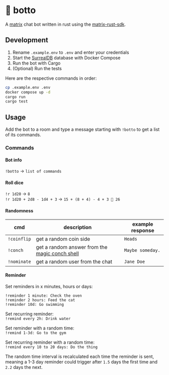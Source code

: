 # 🤖 botto

A [matrix](https://matrix.org) chat bot written in rust using the [matrix-rust-sdk](https://github.com/matrix-org/matrix-rust-sdk).

## Development

1. Rename `.example.env` to `.env` and enter your credentials
2. Start the [SurrealDB](https://surrealdb.com) database with Docker Compose
3. Run the bot with Cargo
4. (Optional) Run the tests

Here are the respective commands in order:

```bash
cp .example.env .env
docker compose up -d
cargo run
cargo test
```

## Usage

Add the bot to a room and type a message starting with `!botto` to get a list of its commands.

### Commands

#### Bot info

`!botto` -> `list of commands`

#### Roll dice

`!r 1d20` -> `8`  
`!r 1d20 + 2d8 - 1d4 + 3` -> `15 + (8 + 4) - 4 + 3 🟰 26`

#### Randomness

| cmd         | description                                                                                                   | example response |
| ----------- | ------------------------------------------------------------------------------------------------------------- | ---------------- |
| `!coinflip` | get a random coin side                                                                                        | `Heads`          |
| `!conch`    | get a random answer from the [magic conch shell](http://en.spongepedia.org/index.php?title=Magic_Conch_Shell) | `Maybe someday.` |
| `!nominate` | get a random user from the chat                                                                               | `Jane Doe`       |

#### Reminder

Set reminders in x minutes, hours or days:

`!reminder 1 minute: Check the oven`  
`!reminder 2 hours: Feed the cat`  
`!reminder 10d: Go swimming`

Set recurring reminder:  
`!remind every 2h: Drink water`

Set reminder with a random time:  
`!remind 1-3d: Go to the gym`

Set recurring reminder with a random time:  
`!remind every 10 to 20 days: Do the thing`

The random time interval is recalculated each time the reminder is sent, meaning a 1-3 day reminder could trigger after `1.5` days the first time and `2.2` days the next.
